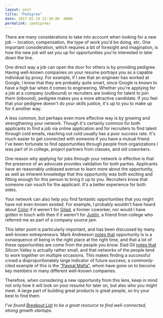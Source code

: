 ```yaml
---
layout: post
title: "Pedigree"
date: 2017-02-19 22:30:00 -0800
permalink: /pedigree/
---
```


There are many considerations to take into account when looking for a new job -- location, compensation, the type of work you'd be doing, etc. One important consideration, which requires a bit of foresight and imagination, is how the new job will set you up for opportunities you're interested in later down the line.

One direct way a job can open the door for others is by providing pedigree. Having well-known companies on your resume portrays you as a capable individual by proxy. For example, if I see that an engineer has worked at Google, I know that they are probably quite smart, since Google is known to have a high bar when it comes to engineering. Whether you're applying for a job at a company (outbound) or recruiters are looking for talent to join them (inbound), pedigree makes you a more attractive candidate. If you feel that your pedigree doesn't do your skills justice, it's up to you to make up for it another way.

A less common, but perhaps even more effective way is by growing and strengthening your network. Though it's certainly common for both applicants to find a job via online application and for recruiters to find talent through cold emails, reaching out cold usually has a poor success rate. It's much easier to get connected with someone if you have a mutual friend. I've been fortunate to find opportunities through people from organizations I was part of in college, project partners from classes, and old coworkers.

One reason why applying for jobs through your network is effective is that the presence of an advocate provides validation for both parties. Applicants have an reasonably unbiased avenue to learn more about the opportunity, as well as inherent knowledge that this opportunity was both exciting and fitting enough for this person to bring it up to you. Recruiters know that someone can vouch for the applicant. It's a better experience for both sides. 

Your network can also help you find fantastic opportunities that you might have not even known existed. For example, I probably wouldn't have heard about [Color](https://www.color.com) if it weren't for [Gilad](https://www.linkedin.com/in/giladmishne), a former coworker, nor would I have gotten in touch with then if it weren't for [Justin](https://www.linkedin.com/in/justin-wang-24394a13), a friend from college who referred me as part of a company source jam. 

This latter point is particularly important, and has been discussed by many well-known entrepreneurs. Mark Andreeson [notes that](http://pmarchive.com/guide_to_career_planning_part1.html) opportunity is is a consequence of being in the right place at the right time, and that a lot of these opportunities are come from the people you know. Elad Gil [notes that](http://blog.eladgil.com/2015/03/career-decisions.html) Silicon Valley is actually rather small, and that networks of the people tend to work together on multiple occasions. This makes finding a successful crowd a disproportionately large indicator of future success; a commonly-cited example of this is the ["Paypal Mafia"](https://en.wikipedia.org/wiki/PayPal_Mafia), whom have gone on to become key members in many different well-known companies. 

Therefore, when considering a new opportunity from this lens, keep in mind not only how it will look on your resume for later on, but also who you might meet. A large part of building great products is great people, so try your best to find them.

_I've found [Breakout List](https://breakoutlist.com) to be a great resource to find well-connected, strong growth startups._
